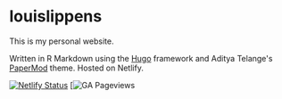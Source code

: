 # louislippens
This is my personal website.

Written in R Markdown using the <a href="https://gohugo.io/" target="_blank">Hugo</a> framework and Aditya Telange's <a href="https://github.com/adityatelange/hugo-PaperMod" target="_blank">PaperMod</a> theme. Hosted on Netlify.

[![Netlify Status](https://api.netlify.com/api/v1/badges/73186b55-e4dc-405c-86c8-ce61ff0464d3/deploy-status)](https://app.netlify.com/sites/louislippens/deploys)
[![GA Pageviews](https://analyticsbadge.vercel.app/api/analytics?viewId=278728945&metric=ga:pageviews&startDate=30daysAgo&title=Pageviews&unit=%2Fmonth&color=blue)
